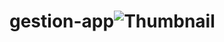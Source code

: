 # gestion-app![Thumbnail](https://github.com/jordydev1993/gestion-app/assets/166775981/8546c4cf-8523-4c97-a718-ea3af748a598)
